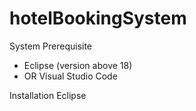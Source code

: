 # hotelBookingSystem
System Prerequisite
- Eclipse (version above 18)
- OR Visual Studio Code

Installation 
Eclipse
